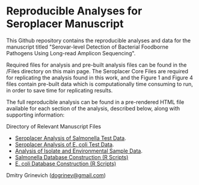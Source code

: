 # Reproducible Analyses for Seroplacer Manuscript 

This Github repository contains the reproducible analyses and data for the manuscript titled "Serovar-level Detection of Bacterial Foodborne Pathogens Using Long-read Amplicon Sequencing".

Required files for analysis and pre-built analysis files can be found in the /Files directory on this main page. The Seroplacer Core Files are required for replicating the analysis found in this work, and the Figure 1 and Figure 4 files contain pre-built data which is computationally time consuming to run, in order to save time for replicating results. 

The full reproducible analysis can be found in a pre-rendered HTML file available for each section of the analysis, described below, along with supporting information:

Directory of Relevant Manuscript Files

* [Seroplacer Analysis of Salmonella Test Data](https://dogrinev.github.io/Seroplacer_Reproducible_Analysis.html).
* [Seroplacer Analysis of E. coli Test Data](https://dogrinev.github.io/Seroplacer_Reproducible_Analysis_Ecoli.html).
* [Analysis of Isolate and Environmental Sample Data](https://dogrinev.github.io/Seroplacer_Isolate_Environmental_Analysis.html).
* [Salmonella Database Construction (R Scripts)](https://github.com/Dogrinev/Seroplacer_Manuscript/blob/main/Database_Construction_Salmonella.R)
* [E. coli Database Construction (R Scripts)](https://github.com/Dogrinev/Seroplacer_Manuscript/blob/main/Database_Construction_Ecoli.R)

Dmitry Grinevich (dogrinev@gmail.com)

